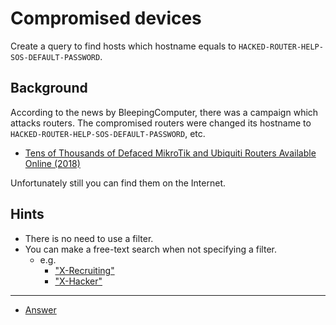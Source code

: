 # Compromised devices

Create a query to find hosts which hostname equals to `HACKED-ROUTER-HELP-SOS-DEFAULT-PASSWORD`.

## Background

According to the news by BleepingComputer, there was a campaign which attacks routers.
The compromised routers were changed its hostname to `HACKED-ROUTER-HELP-SOS-DEFAULT-PASSWORD`, etc.

- [Tens of Thousands of Defaced MikroTik and Ubiquiti Routers Available Online (2018)](https://www.bleepingcomputer.com/news/security/tens-of-thousands-of-defaced-mikrotik-and-ubiquiti-routers-available-online/)

Unfortunately still you can find them on the Internet.

## Hints

- There is no need to use a filter.
- You can make a free-text search when not specifying a filter.
  - e.g.
    - ["X-Recruiting"](https://www.shodan.io/search?query=%22X-Recruiting%22)
    - ["X-Hacker"](https://www.shodan.io/search?query=%22X-Hacker%22)

---

- [Answer](./answer.md)
